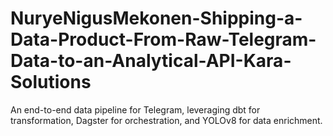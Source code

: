 # NuryeNigusMekonen-Shipping-a-Data-Product-From-Raw-Telegram-Data-to-an-Analytical-API-Kara-Solutions
An end-to-end data pipeline for Telegram, leveraging dbt for transformation, Dagster for orchestration, and YOLOv8 for data enrichment.
